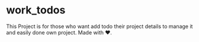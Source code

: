 # work_todos
 This Project is for those who want add todo their project details to manage it and easily done own project. Made with ❤️.
